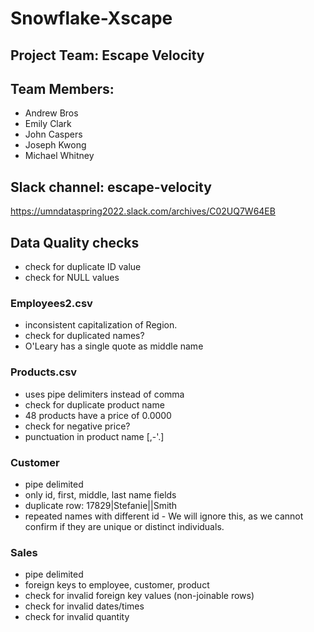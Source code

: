 # Snowflake-Xscape

## Project Team: Escape Velocity

## Team Members:

  - Andrew Bros
  - Emily Clark
  - John Caspers
  - Joseph Kwong
  - Michael Whitney

## Slack channel: escape-velocity
https://umndataspring2022.slack.com/archives/C02UQ7W64EB

## Data Quality checks

- check for duplicate ID value
- check for NULL values

### Employees2.csv
- inconsistent capitalization of Region.
- check for duplicated names?
- O'Leary has a single quote as middle name

### Products.csv
- uses pipe delimiters instead of comma
- check for duplicate product name
- 48 products have a price of 0.0000
- check for negative price?
- punctuation in product name [,-'.]

### Customer
- pipe delimited
- only id, first, middle, last name fields
- duplicate row:
  17829|Stefanie||Smith
- repeated names with different id - We will ignore this, as we cannot confirm if they are unique or distinct individuals.

### Sales
- pipe delimited
- foreign keys to employee, customer, product
- check for invalid foreign key values (non-joinable rows)
- check for invalid dates/times
- check for invalid quantity

